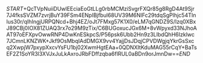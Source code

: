 $START$+QcTVpNuiiDUwlEEciaEoGtLLg0rbMCMziSvgrFXQr85g8RgD4At9Sjr7J4fksSVZM7zvrjBuY39FSm4ENpIBjfbul68UV39M6NIFc29tdqSgPlhjc54TInlus30r/qIhIngjURPQNcd+Bhj4EZ/oJt7FMxg57K1X0/eLM7qGNDZ9S/Izq0XBxJ89CBj0IOX81ZUAQ3rx7o29M9zTix/C6BUGoxucJGx6M+8vWpyxd33NJhoAAT97oEFXpvOwwRNP4DwKnESkpcS/P56psk6Ubb2Hn9z3LIbdQhH6Izklwc7JCmnLKNZWK+Jkf9OsMbqIAdDMGX9vv4YajjDsJDqjCPVDWgjqYkrGsSxcq2XwpjW7pxypXxcvYsFU1bj02XwmHgtEAa+0QDNXItKduMAG55rCqY+BaTsEF2Z1SoYR3l3XVJxJuLkAxroJRbFDffzqba6flRUL0aBDn9orJmnDw==$END$